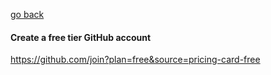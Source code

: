 [go back](../README.md)


#### Create a free tier GitHub account 
   
   https://github.com/join?plan=free&source=pricing-card-free
